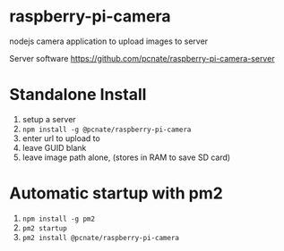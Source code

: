 # raspberry-pi-camera
nodejs camera application to upload images to server

Server software https://github.com/pcnate/raspberry-pi-camera-server

# Standalone Install

1) setup a server
2) `npm install -g @pcnate/raspberry-pi-camera`
3) enter url to upload to
4) leave GUID blank
5) leave image path alone, (stores in RAM to save SD card)

# Automatic startup with pm2

1) `npm install -g pm2`
2) `pm2 startup`
3) `pm2 install @pcnate/raspberry-pi-camera`
